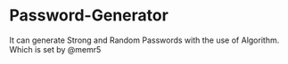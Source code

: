 # Password-Generator
It can generate Strong and Random Passwords with the use of Algorithm. 
Which is set by @memr5 
